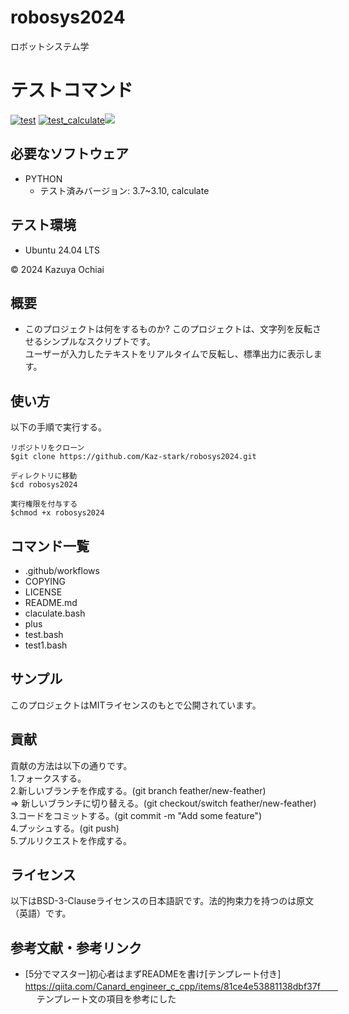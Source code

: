 # robosys2024
ロボットシステム学

# テストコマンド
[![test](https://github.com/Kaz-stark/robosys2024/actions/workflows/test.yml/badge.svg)](https://github.com/Kaz-stark/robosys2024/actions/workflows/test.yml) [![test_calculate](https://github.com/Kaz-stark/robosys2024/actions/workflows/test_calculate.yml/badge.svg)](https://github.com/Kaz-stark/robosys2024/actions/workflows/test_calculate.yml)<img src="https://img.shields.io/badge/-Python-F2C63C.svg?logo=python&style=for-the-badge">


## 必要なソフトウェア
- PYTHON
  - テスト済みバージョン: 3.7~3.10, calculate

 ## テスト環境
 - Ubuntu 24.04 LTS

© 2024 Kazuya Ochiai

## 概要
- このプロジェクトは何をするものか?
  このプロジェクトは、文字列を反転させるシンプルなスクリプトです。  
ユーザーが入力したテキストをリアルタイムで反転し、標準出力に表示します。    　


## 使い方
以下の手順で実行する。

```
リポジトリをクローン
$git clone https://github.com/Kaz-stark/robosys2024.git

ディレクトリに移動
$cd robosys2024

実行権限を付与する
$chmod +x robosys2024
```

## コマンド一覧
- .github/workflows  
- COPYING  
- LICENSE  
- README.md  
- claculate.bash  
- plus  
- test.bash
- test1.bash
   
## サンプル
このプロジェクトはMITライセンスのもとで公開されています。

## 貢献
貢献の方法は以下の通りです。  
1.フォークスする。  
2.新しいブランチを作成する。(git branch feather/new-feather)  
⇒ 新しいブランチに切り替える。(git checkout/switch feather/new-feather)  
3.コードをコミットする。(git commit -m "Add some feature")  
4.プッシュする。(git push)  
5.プルリクエストを作成する。

## ライセンス
以下はBSD-3-Clauseライセンスの日本語訳です。法的拘束力を持つのは原文（英語）です。  

## 参考文献・参考リンク  
- [5分でマスター]初心者はまずREADMEを書け[テンプレート付き] https://qiita.com/Canard_engineer_c_cpp/items/81ce4e53881138dbf37f　　
 　 テンプレート文の項目を参考にした

